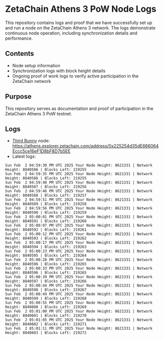 # ZetaChain Athens 3 PoW Node Logs
This repository contains logs and proof that we have successfully set up and run a node on the ZetaChain Athens 3 network. The logs demonstrate continuous node operation, including synchronization details and performance.

## Contents
- Node setup information
- Synchronization logs with block height details
- Ongoing proof of work logs to verify active participation in the ZetaChain network

## Purpose
This repository serves as documentation and proof of participation in the ZetaChain Athens 3 PoW testnet.

## Logs

- [Third Bunny](https://thirdbunny.xyz/) node: https://athens.explorer.zetachain.com/address/0x225254d35dE666064Eccc5ce16eF1D8bF8D7b5EE
- Latest logs:
```
Sun Feb  2 04:59:30 PM UTC 2025 Your Node Height: 8621331 | Network Height: 8840586 | Blocks Left: 219255
Sun Feb  2 04:59:35 PM UTC 2025 Your Node Height: 8621331 | Network Height: 8840586 | Blocks Left: 219255
Sun Feb  2 04:59:40 PM UTC 2025 Your Node Height: 8621331 | Network Height: 8840587 | Blocks Left: 219256
Sun Feb  2 04:59:46 PM UTC 2025 Your Node Height: 8621331 | Network Height: 8840588 | Blocks Left: 219257
Sun Feb  2 04:59:51 PM UTC 2025 Your Node Height: 8621331 | Network Height: 8840589 | Blocks Left: 219258
Sun Feb  2 04:59:56 PM UTC 2025 Your Node Height: 8621331 | Network Height: 8840590 | Blocks Left: 219259
Sun Feb  2 05:00:01 PM UTC 2025 Your Node Height: 8621331 | Network Height: 8840591 | Blocks Left: 219260
Sun Feb  2 05:00:07 PM UTC 2025 Your Node Height: 8621331 | Network Height: 8840592 | Blocks Left: 219261
Sun Feb  2 05:00:12 PM UTC 2025 Your Node Height: 8621331 | Network Height: 8840593 | Blocks Left: 219262
Sun Feb  2 05:00:17 PM UTC 2025 Your Node Height: 8621331 | Network Height: 8840594 | Blocks Left: 219263
Sun Feb  2 05:00:23 PM UTC 2025 Your Node Height: 8621331 | Network Height: 8840595 | Blocks Left: 219264
Sun Feb  2 05:00:28 PM UTC 2025 Your Node Height: 8621331 | Network Height: 8840596 | Blocks Left: 219265
Sun Feb  2 05:00:33 PM UTC 2025 Your Node Height: 8621331 | Network Height: 8840596 | Blocks Left: 219265
Sun Feb  2 05:00:39 PM UTC 2025 Your Node Height: 8621331 | Network Height: 8840597 | Blocks Left: 219266
Sun Feb  2 05:00:44 PM UTC 2025 Your Node Height: 8621331 | Network Height: 8840598 | Blocks Left: 219267
Sun Feb  2 05:00:49 PM UTC 2025 Your Node Height: 8621331 | Network Height: 8840599 | Blocks Left: 219268
Sun Feb  2 05:00:55 PM UTC 2025 Your Node Height: 8621331 | Network Height: 8840600 | Blocks Left: 219269
Sun Feb  2 05:01:00 PM UTC 2025 Your Node Height: 8621331 | Network Height: 8840601 | Blocks Left: 219270
Sun Feb  2 05:01:05 PM UTC 2025 Your Node Height: 8621331 | Network Height: 8840602 | Blocks Left: 219271
Sun Feb  2 05:01:11 PM UTC 2025 Your Node Height: 8621331 | Network Height: 8840603 | Blocks Left: 219272
```
